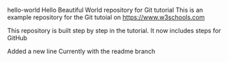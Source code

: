  hello-world
Hello Beautiful  World repository for Git tutorial
This is an example repository for the Git tutoial on https://www.w3schools.com

This repository is built step by step in the tutorial.
It now includes steps for GitHub

Added a new line 
Currently with the readme branch